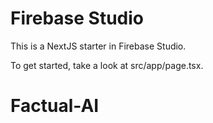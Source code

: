 # Firebase Studio

This is a NextJS starter in Firebase Studio.

To get started, take a look at src/app/page.tsx.
# Factual-AI
